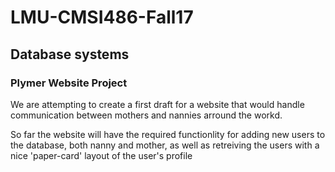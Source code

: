 # LMU-CMSI486-Fall17
## Database systems

### Plymer Website Project
We are attempting to create a first draft for a website that would handle communication between mothers and nannies arround the workd.

So far the website will have the required functionlity for adding new users to the database, both nanny and mother, as well as retreiving the users with a nice 'paper-card' layout of the user's profile
